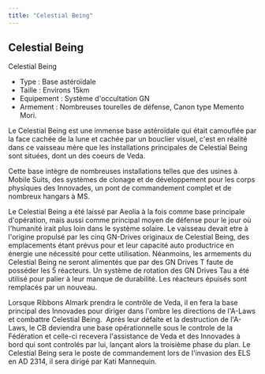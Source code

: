 ```yaml
---
title: "Celestial Being"
---
```


Celestial Being
---------------




Celestial Being


* Type : Base astéroïdale
* Taille : Environs 15km
* Equipement : Système d'occultation GN
* Armement : Nombreuses tourelles de défense, Canon type Memento Mori.


Le Celestial Being est une immense base astéroïdale qui était camouflée par la face cachée de la lune et cachée par un bouclier visuel, c'est en réalité dans ce vaisseau mère que les installations principales de Celestial Being sont situées, dont un des coeurs de Veda.


Cette base intègre de nombreuses installations telles que des usines à Mobile Suits, des systèmes de clonage et de développement pour les corps physiques des Innovades, un pont de commandement complet et de nombreux hangars à MS.


Le Celestial Being a été laissé par Aeolia à la fois comme base principale d'opération, mais aussi comme principal moyen de défense pour le jour où l'humanité irait plus loin dans le système solaire. Le vaisseau devait etre à l'origine propulsé par les cinq GN-Drives originaux de Celestial Being, des emplacements étant prévus pour et leur capacité auto productrice en énergie une nécessité pour cette utilisation. Néanmoins, les armements du Celestial Being ne seront alimentés que par des GN Drives T faute de posséder les 5 réacteurs. Un système de rotation des GN Drives Tau a été utilisé pour palier à leur manque de durabilité. Les réacteurs épuisés sont remplacés par un nouveau.


Lorsque Ribbons Almark prendra le contrôle de Veda, il en fera la base principal des Innovades pour diriger dans l'ombre les directions de l'A-Laws et combattre Celestial Being.  Après leur défaite et la destruction de l'A-Laws, le CB deviendra une base opérationnelle sous le controle de la Fédération et celle-ci recevera l'assistance de Veda et des Innovades à bord qui sont controlés par lui, lançant alors la troisième phase du plan. Le Celestial Being sera le poste de commandement lors de l'invasion des ELS en AD 2314, il sera dirigé par Kati Mannequin.

